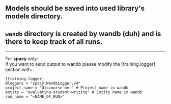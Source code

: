 ## Models should be saved into used library's models directory.
## `wandb` directory is created by wandb (duh) and is there to keep track of all runs.

---
For **spacy** only:<br>
If you want to send output to wandb please modify the [training.logger] section with:

```
[training.logger]
@loggers = "spacy.WandbLogger.v4"
project_name = "discourse-ner" # Project name in wandb
entity = "evaluating-student-writing" # Entity name in wandb
run_name = "<NAME_OF_RUN>"
```
